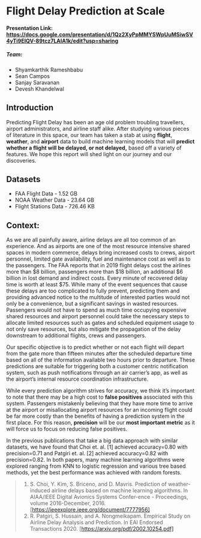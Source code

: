 # Flight Delay Prediction at Scale

#### Presentation Link: https://docs.google.com/presentation/d/1Qz2XyPpMMYSWpUuMSiwSV4yTi9EIQV-89tcz7LAIA1k/edit?usp=sharing

##### Team:
* Shyamkarthik Rameshbabu
* Sean Campos 
* Sanjay Saravanan
* Devesh Khandelwal


## Introduction

Predicting Flight Delay has been an age old problem troubling travellers, airport administrators, and airline staff alike. After studying various pieces of literature in this space, our team has taken a stab at using **flight**, **weather**, and **airport** data to build machine learning models that will **predict whether a flight will be delayed, or not delayed,** based off a variety of features. We hope this report will shed light on our journey and our discoveries.

## Datasets

* FAA Flight Data - 1.52 GB
* NOAA Weather Data - 23.64 GB 
* Flight Stations Data - 726.46 KB


## Context:
As we are all painfully aware, airline delays are all too common of an experience.  And as airports are one of the most resource intensive shared spaces in modern commerce, delays bring increased costs to crews, airport personnel, limited gate availability, fuel and maintenance cost as well as to the passengers.  The FAA reports that in 2019 flight delays cost the airlines more than $8 billion, passengers more than $18 billion, an additional $6 billion in lost demand and indirect costs.  Every minute of recovered delay time is worth at least $75.  While many of the event sequences that cause these delays are too complicated to fully prevent, predicting them and providing advanced notice to the multitude of interested parties would not only be a convenience, but a significant savings in wasted resources. Passengers would not have to spend as much time occupying expensive shared resources and airport personnel could take the necessary steps to allocate limited resources such as gates and scheduled equipment usage to not only save resources, but also mitigate the propagation of the delay downstream to additional flights, crews and passengers.

Our specific objective is to predict whether or not each flight will depart from the gate more than fifteen minutes after the scheduled departure time based on all of the information available two hours prior to departure.  These predictions are suitable for triggering both a customer centric notification system, such as push notifications through an air carrier’s app, as well as the airport’s internal resource coordination infrastructure. 

While every prediction algorithm strives for accuracy, we think it’s important to note that there may be a high cost to **false positives** associated with this system.  Passengers mistakenly believing that they have more time to arrive at the airport or misallocating airport resources for an incoming flight could be far more costly than the benefits of having a prediction system in the first place.  For this reason, **precision** will be our **most important metric** as it will force us to focus on reducing false positives.

In the previous publications that take a big data approach with similar datasets, we have found that Choi et. al. [1] achieved accuracy=0.80 with precision=0.71 and Patgiri et. al. [2] achieved accuracy=0.82 with precision=0.82.  In both papers, many machine learning algorithms were explored ranging from KNN to logistic regression and various tree based methods, yet the best performance was achieved with random forests.


> 1. S. Choi, Y. Kim, S. Briceno, and D. Mavris. Prediction of weather-induced airline delays based on machine learning algorithms.  In AIAA/IEEE Digital Avionics Systems Confer-ence - Proceedings, volume 2016-December, 2016. [https://ieeexplore.ieee.org/document/7777956]
> 2. R. Patgiri, S. Hussain, and A. Nongmeikapam. Empirical Study on Airline Delay Analysis and Prediction. In EAI Endorsed Transactions 2020. [https://arxiv.org/pdf/2002.10254.pdf]

